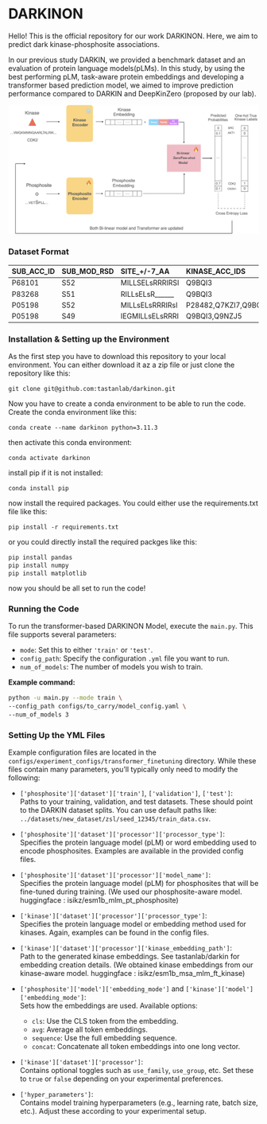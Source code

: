 # DARKINON
Hello! This is the official repository for our work DARKINON. Here, we aim to predict dark kinase-phosphosite associations.

In our previous study DARKIN, we provided a benchmark dataset and an evaluation of protein language models(pLMs). In this study, by using the best performing pLM, task-aware protein embeddings and developing a transformer based prediction model, we aimed to improve prediction performance compared to DARKIN and DeepKinZero (proposed by our lab).

![image info](model_arch.png)

### Dataset Format
| SUB_ACC_ID | SUB_MOD_RSD | SITE_+/-7_AA | KINASE_ACC_IDS |
|:---------|:---------|:---------|:---------|
|P68101|S52|MILLSELsRRRIRSI|Q9BQI3|
|P83268|S51|RILLsELsR______|Q9BQI3|
|P05198|S52|MILLsELsRRRIRsI|P28482,Q7KZI7,Q9BQI3,Q9NZJ5|
|P05198|S49|IEGMILLsELsRRRI|Q9BQI3,Q9NZJ5|

### Installation & Setting up the Environment

As the first step you have to download this repository to your local environment. You can either download it az a zip file or just clone the repository like this:

```
git clone git@github.com:tastanlab/darkinon.git
```

Now you have to create a conda environment to be able to run the code. Create the conda environment like this:

```
conda create --name darkinon python=3.11.3
```

then activate this conda environment:

```
conda activate darkinon
```

install pip if it is not installed:

```
conda install pip
```

now install the required packages. You could either use the requirements.txt file like this:

```
pip install -r requirements.txt
```

or you could directly install the required packges like this:

```
pip install pandas
pip install numpy
pip install matplotlib
```

now you should be all set to run the code!



### Running the Code


To run the transformer-based DARKINON Model, execute the `main.py`. This file supports several parameters:

- `mode`: Set this to either `'train'` or `'test'`.
- `config_path`: Specify the configuration `.yml` file you want to run.
- `num_of_models`: The number of models you wish to train.

**Example command:**
```bash
python -u main.py --mode train \
--config_path configs/to_carry/model_config.yaml \
--num_of_models 3
```

### Setting Up the YML Files

Example configuration files are located in the `configs/experiment_configs/transformer_finetuning` directory. While these files contain many parameters, you’ll typically only need to modify the following:

- `['phosphosite']['dataset']['train']`, `['validation']`, `['test']`:  
  Paths to your training, validation, and test datasets. These should point to the DARKIN dataset splits. You can use default paths like:  
  `../datasets/new_dataset/zsl/seed_12345/train_data.csv`.

- `['phosphosite']['dataset']['processor']['processor_type']`:  
  Specifies the protein language model (pLM) or word embedding used to encode phosphosites. Examples are available in the provided config files.

- `['phosphosite']['dataset']['processor']['model_name']`:  
  Specifies the protein language model (pLM) for phosphosites that will be fine-tuned during training. (We used our phosphosite-aware model.  huggingface : isikz/esm1b_mlm_pt_phosphosite)

- `['kinase']['dataset']['processor']['processor_type']`:  
  Specifies the protein language model or embedding method used for kinases. Again, examples can be found in the config files.

- `['kinase']['dataset']['processor']['kinase_embedding_path']`:  
  Path to the generated kinase embeddings. See tastanlab/darkin for embedding creation details. (We obtained kinase embeddings from our kinase-aware model. huggingface : isikz/esm1b_msa_mlm_ft_kinase)

- `['phosphosite']['model']['embedding_mode']` and `['kinase']['model']['embedding_mode']`:  
  Sets how the embeddings are used. Available options:
  - `cls`: Use the CLS token from the embedding.
  - `avg`: Average all token embeddings.
  - `sequence`: Use the full embedding sequence.
  - `concat`: Concatenate all token embeddings into one long vector.

- `['kinase']['dataset']['processor']`:  
  Contains optional toggles such as `use_family`, `use_group`, etc. Set these to `true` or `false` depending on your experimental preferences.

- `['hyper_parameters']`:  
  Contains model training hyperparameters (e.g., learning rate, batch size, etc.). Adjust these according to your experimental setup.

